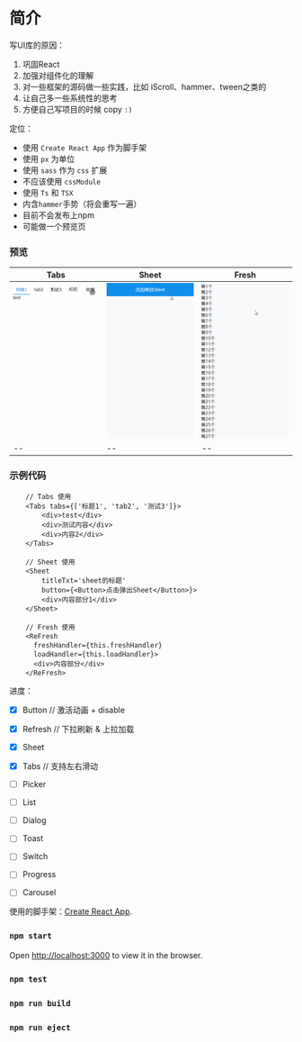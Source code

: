 # 简介

写UI库的原因：
1. 巩固React
2. 加强对组件化的理解
4. 对一些框架的源码做一些实践，比如 iScroll、hammer、tween之类的
5. 让自己多一些系统性的思考
6. 方便自己写项目的时候 copy `:)`

定位：
* 使用 `Create React App` 作为脚手架
* 使用 `px` 为单位
* 使用 `sass` 作为 `css` 扩展
* 不应该使用 `cssModule`
* 使用 `Ts` 和 `TSX`
* 内含`hammer`手势（将会重写一遍）
* 目前不会发布上npm
* 可能做一个预览页

### 预览

|Tabs|Sheet|Fresh|
|--|--|--|
|![Tabs](/previews/Tabs.gif)|![Sheet](/previews/Sheet.gif)|![Fresh](/previews/Fresh.gif)
|--|--|--|

### 示例代码
```
    // Tabs 使用
    <Tabs tabs={['标题1', 'tab2', '测试3']}>
        <div>test</div>
        <div>测试内容</div>
        <div>内容2</div>
    </Tabs>

    // Sheet 使用
    <Sheet
        titleTxt='sheet的标题'
        button={<Button>点击弹出Sheet</Button>}>
        <div>内容部分1</div>
    </Sheet>

    // Fresh 使用
    <ReFresh
      freshHandler={this.freshHandler}
      loadHandler={this.loadHandler}>
      <div>内容部分</div>
    </ReFresh>
```


进度：
* [x] Button // 激活动画 + disable
* [x] Refresh // 下拉刷新 & 上拉加载
* [x] Sheet 
* [x] Tabs // 支持左右滑动
* [ ] Picker
* [ ] List
* [ ] Dialog
* [ ] Toast
* [ ] Switch
* [ ] Progress
* [ ] Carousel


使用的脚手架：[Create React App](https://github.com/facebook/create-react-app).

### `npm start`

Open [http://localhost:3000](http://localhost:3000) to view it in the browser.

### `npm test`

### `npm run build`

### `npm run eject`
